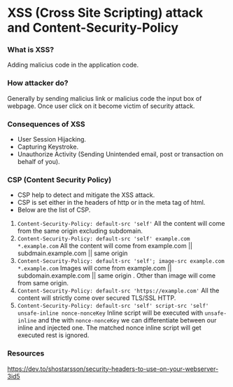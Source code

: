 # XSS (Cross Site Scripting) attack and Content-Security-Policy
### What is XSS?
Adding malicius code in the application code.
### How attacker do?
Generally by sending malicius link or malicius code the input box of webpage. Once user click on it become victim of security attack.
### Consequences of XSS
- User Session Hijacking.
- Capturing Keystroke.
- Unauthorize Activity (Sending Unintended email, post or transaction on behalf of you).
### CSP (Content Security Policy)
- CSP help to detect and mitigate the XSS attack.
- CSP is set either in the headers of http or in the meta tag of html.
- Below are the list of CSP.

1. ```Content-Security-Policy: default-src 'self'``` All the content will come from the same origin excluding subdomain.
2. ```Content-Security-Policy: default-src 'self' example.com *.example.com``` All the content will come from example.com || subdmain.example.com || same origin
3. ```Content-Security-Policy: default-src 'self'; image-src example.com *.example.com``` Images will come from example.com || subdomain.example.com || same origin . Other than image will come from same origin.
4. ```Content-Security-Policy: default-src 'https://example.com'``` All the content will strictly come over secured TLS/SSL HTTP.
5. ```Content-Security-Policy: default-src 'self' script-src 'self' unsafe-inline nonce-nonceKey``` Inline script will be executed with ```unsafe-inline``` and the with ```nonce-nonceKey``` we can differentiate between our inline and injected one. The matched nonce inline script will get executed rest is ignored.




### Resources
https://dev.to/shostarsson/security-headers-to-use-on-your-webserver-3id5

